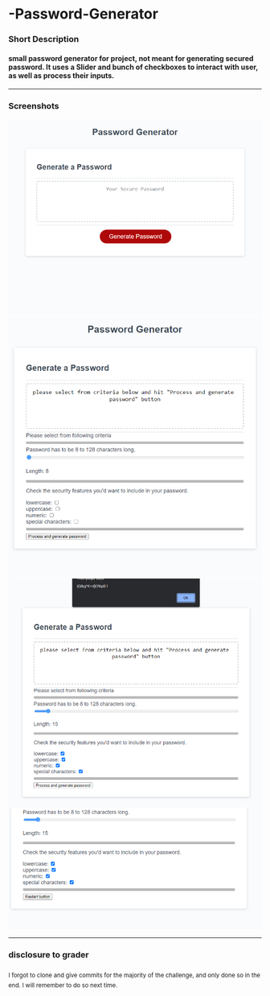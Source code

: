 # -Password-Generator

### Short Description
#### small password generator for project, not meant for generating secured password. It uses a Slider and bunch of checkboxes to interact with user, as well as process their inputs.
---
### Screenshots

![screenshot of face](Assets/sc1.png)
![screenshot of first button press](Assets/sc2.png)
![screenshot of config and generating pw](Assets/scsays.png)
![screenshot of restart](Assets/scres.png)


---

### disclosure to grader
<sub>I forgot to clone and give commits for the majority of the challenge, and only done so in the end. I will remember to do so next time.</sub>
